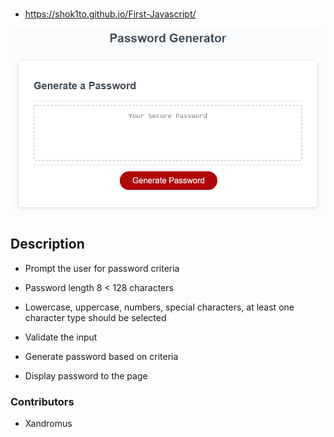 # <Password Generator>

- https://shok1to.github.io/First-Javascript/

<img alt src="./Assets/03-javascript-homework-demo.png" />

## Description

- Prompt the user for password criteria

- Password length 8 < 128 characters

- Lowercase, uppercase, numbers, special characters, at least one character type should be selected

- Validate the input

- Generate password based on criteria

- Display password to the page

### Contributors
- Xandromus